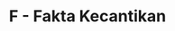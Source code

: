 ---
contest: COMPFEST
year: 2021
round: Qualification
problem: F
title: F - Fakta Kecantikan
pdf: /contests/COMPFEST/2021/qualification/F - Fakta Kecantikan.pdf
---
